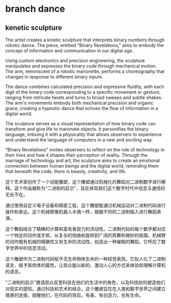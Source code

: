 # branch dance

## kenetic sculpture


The artist creates a kinetic sculpture that interprets binary numbers through robotic dance. The piece, entitled "Binary Revelations," aims to embody the concept of information and communication in our digital age.

Using custom electronics and precision engineering, the sculpture manipulates and expresses the binary code through mechanical motion. The arm, reminiscent of a robotic marionette, performs a choreography that changes in response to different binary inputs.

The dance combines calculated precision and expressive fluidity, with each digit of the binary code corresponding to a specific movement or gesture, ranging from intricate twists and turns to broad sweeps and subtle shakes. The arm's movements embody both mechanical precision and organic grace, creating a hypnotic dance that echoes the flow of information in a digital world.

The sculpture serves as a visual representation of how binary code can transform and give life to inanimate objects. It personifies the binary language, imbuing it with a physicality that allows observers to experience and understand the language of computers in a new and exciting way.

"Binary Revelations" invites observers to reflect on the role of technology in their lives and how it shapes their perception of reality. Through the marriage of technology and art, the sculpture aims to create an emotional connection between human beings and the digital world, reminding them that beneath the code, there is beauty, creativity, and life.

这个艺术家创作了一个动能雕塑，这个雕塑通过机械化的舞蹈对二进制数字进行解释。这个作品被称为“二进制的启示”，旨在体现我们这个数字时代中信息与通信的无处不在。

通过使用自定义电子设备和精密工程，这个雕塑能通过机械运动对二进制代码进行操作和表达。这个机械臂像机器人木偶一样，根据不同的二进制输入进行舞蹈表演。

这个舞蹈结合了精确的计算和富有表现力的流动性。二进制代码的每个数字都对应一个特定的动作或手势，从复杂的扭曲和旋转到广阔的挥舞和微妙的摇摆。机械臂的动作既有机械的精确性又有生命的流动性，创造出一种催眠的舞蹈，它呼应了数字世界中的信息流动。

这个雕塑作为二进制代码赋予无生命物体生命的一种视觉表现。它拟人化了二进制语言，赋予其肉体的属性，让观众能以新的、激动人心的方式来体验和理解计算机的语言。

“二进制的启示”邀请观众反思科技在他们的生活中的角色，以及科技如何塑造他们对现实的感知。通过科技和艺术的结合，这个雕塑旨在在人类和数字世界之间建立情感的连接，提醒他们，在代码的背后，有美、有创造力，也有生命。
